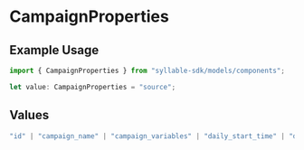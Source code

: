 # CampaignProperties

## Example Usage

```typescript
import { CampaignProperties } from "syllable-sdk/models/components";

let value: CampaignProperties = "source";
```

## Values

```typescript
"id" | "campaign_name" | "campaign_variables" | "daily_start_time" | "daily_end_time" | "source" | "caller_id" | "updated_at" | "label" | "labels"
```